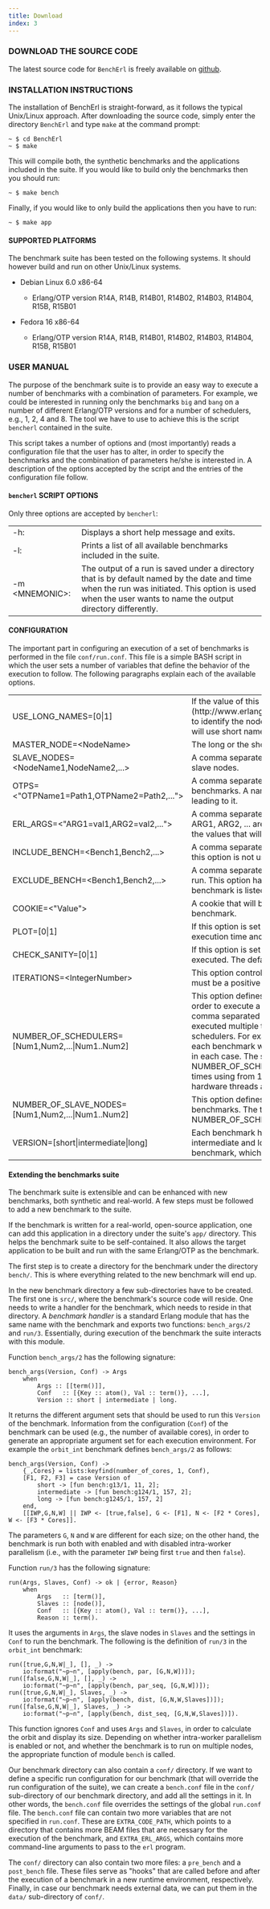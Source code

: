 ```yaml
---
title: Download
index: 3
---
```


### DOWNLOAD THE SOURCE CODE

The latest source code for `BenchErl` is freely available on [github](https://github.com/k4t3r1n4/Bencherl).

### INSTALLATION INSTRUCTIONS

The installation of BenchErl is straight-forward, as it follows the typical Unix/Linux approach. After downloading the source code, simply enter the directory `BenchErl`
and type `make` at the command prompt:

	~ $ cd BenchErl  
	~ $ make

This will compile both, the synthetic benchmarks and the applications included in the suite. If you would like to build only the benchmarks then you should run:

	~ $ make bench

Finally, if you would like to only build the applications then you have to run:

	~ $ make app

#### SUPPORTED PLATFORMS

The benchmark suite has been tested on the following systems. It should however build and run on other Unix/Linux systems.

* Debian Linux 6.0 x86-64
	* Erlang/OTP version R14A, R14B, R14B01, R14B02, R14B03, R14B04, R15B, R15B01

* Fedora 16 x86-64
	* Erlang/OTP version R14A, R14B, R14B01, R14B02, R14B03, R14B04, R15B, R15B01

### USER MANUAL

The purpose of the benchmark suite is to provide an easy way to execute a number of benchmarks with a combination of parameters. For example, we could be interested in running only the benchmarks
`big` and `bang` on a number of different Erlang/OTP versions and for a number of schedulers, e.g., 1, 2, 4 and 8. The tool we have to use to achieve this is the script `bencherl`
contained in the suite.

This script takes a number of options and (most importantly) reads a configuration file that the user has to alter, in order to specify the benchmarks and the combination of parameters he/she is interested in.
A description of the options accepted by the script and the entries of the configuration file follow.

#### `bencherl` SCRIPT OPTIONS

Only three options are accepted by `bencherl`:

<table border="0" cellpadding="5">
	<tr>
		<td class="option-name">-h:</td>
		<td class="option-description">Displays a short help message and exits.</td>
	</tr>
	<tr>
		<td class="option-name">-l:</td>
		<td class="option-description">Prints a list of all available benchmarks included in the suite.</td>
	</tr>
	<tr>
		<td class="option-name">-m &lt;MNEMONIC&gt;:</td>
		<td class="option-description">The output of a run is saved under a directory that is by default named by the date and time when the run was initiated. This option is used when the user wants to name the output directory differently.</td>
	</tr>
</table>

#### CONFIGURATION

The important part in configuring an execution of a set of benchmarks is performed in the file `conf/run.conf`. This file is a simple BASH script in which the user sets a number of variables that define the behavior of the execution to follow. The following paragraphs explain each of the available options.

<table border="0" cellpadding="5">
	<tr>
		<td class="option-name">USE_LONG_NAMES=[0|1]</td>
		<td class="option-description">If the value of this option is set to 1, Erlang will use [long names](http://www.erlang.org/doc/reference_manual/distributed.html#id82803) to identify the nodes on which each benchmark will execute. Otherwise it will use short names.</td>
	</tr>
	<tr>
		<td class="option-name">MASTER_NODE=&lt;NodeName&gt;</td>
		<td class="option-description">The long or the short name of the node that will act as a master node.</td>
	</tr>
	<tr>
		<td class="option-name">SLAVE_NODES=&lt;NodeName1,NodeName2,...&gt;</td>
		<td class="option-description">A comma separated list of node names that will be assigned in order to slave nodes.</td>
	</tr>
	<tr>
		<td class="option-name">OTPS=&lt;"OTPName1=Path1,OTPName2=Path2,..."&gt;</td>
		<td class="option-description">A comma separated list of Erlang/OTP versions to use when running the benchmarks. A name is assigned to each version, followed by the path leading to it.</td>
	</tr>
	<tr>
		<td class="option-name">ERL_ARGS=&lt;"ARG1=val1,ARG2=val2,..."&gt;</td>
		<td class="option-description">A comma separated list of arguments that have to be passed to Erlang. ARG1, ARG2, ... are arguments accepted by Erlang and val1, val2, ... are the values that will be assigned to them.</td>
	</tr>
	<tr>
		<td class="option-name">INCLUDE_BENCH=&lt;Bench1,Bench2,...&gt;</td>
		<td class="option-description">A comma separated list of the benchmarks that the user wishes to run. If this option is not used then all benchmarks are executed.</td>
	</tr>
	<tr>
		<td class="option-name">EXCLUDE_BENCH=&lt;Bench1,Bench2,...&gt;</td>
		<td class="option-description">A comma separated list of the benchmarks that the user does not wish to run. This option has higher precedence than INCLUDE_BENCH, i.e., if a benchmark is listed in both options, then it will not be run.</td>
	</tr>
	<tr>
		<td class="option-name">COOKIE=&lt;"Value"&gt;</td>
		<td class="option-description">A cookie that will be set on all Erlang nodes started when running a benchmark.</td>
	</tr>
	<tr>
		<td class="option-name">PLOT=[0|1]</td>
		<td class="option-description">If this option is set the collected results will be used to create diagrams of execution time and speedup. The default value is 1.</td>
	</tr>
	<tr>
		<td class="option-name">CHECK_SANITY=[0|1]</td>
		<td class="option-description">If this option is set a sanity check will be performed for every benchmark executed. The default value is 0.</td>
	</tr>
	<tr>
		<td class="option-name">ITERATIONS=&lt;IntegerNumber&gt;</td>
		<td class="option-description">This option controls how many times each benchmark will be executed. It must be a positive integer number. The default value is 1.</td>
	</tr>
	<tr>
		<td class="option-name">NUMBER_OF_SCHEDULERS=[Num1,Num2,...|Num1..Num2]</td>
		<td class="option-description">This option defines how many schedulers will be created by Erlang in order to execute a benchmark. It can have two forms. The first form is a comma separated list of numbers. In this case, each benchmark will be executed multiple times, each time using the corresponding number of schedulers. For example, if we set NUMBER_OF_SCHEDULERS=1,2,4,8 each benchmark will be executed 4 times using 1,2,4 and 8 schedulers in each case. The second form declares a range. For example, if we set NUMBER_OF_SCHEDULERS=1..8 each benchmark will be executed 8 times using from 1 up to 8 schedulers. The default value is the number of hardware threads available on the system.</td>
	</tr>
	<tr>
		<td class="option-name">NUMBER_OF_SLAVE_NODES=[Num1,Num2,...|Num1..Num2]</td>
		<td class="option-description">This option defines how many slave nodes will be started to run the benchmarks. The two forms it accepts are the same as for the NUMBER_OF_SCHEDULERS option. The default value is 0.</td>
	</tr>
	<tr>
		<td class="option-name">VERSION=[short|intermediate|long]</td>
		<td class="option-description">Each benchmark has three pre-defined versions for executing it: short, intermediate and long. They differ in the parameters passed to the benchmark, which affect its execution time. The default value is short.</td>
	</tr>
</table>

#### Extending the benchmarks suite

The benchmark suite is extensible and can be enhanced with new benchmarks, both synthetic and real-world. A few steps must be followed to add a new benchmark to the suite.

If the benchmark is written for a real-world, open-source application, one can add this application in a directory under the suite's `app/` directory.
This helps the benchmark suite to be self-contained.  It also allows the target application to be built and run with the same Erlang/OTP as the benchmark.

The first step is to create a directory for the benchmark under the directory `bench/`. This is where everything related to the new benchmark will end up.

In the new benchmark directory a few sub-directories have to be created. The first one is `src/`, where the benchmark's source code will reside.
One needs to write a handler for the benchmark, which needs to reside in that directory. A *benchmark handler* is a standard Erlang
module that has the same name with the benchmark and exports two functions: `bench_args/2` and `run/3`. Essentially, during execution of the benchmark the suite interacts with this module.

Function `bench_args/2` has the following signature:

	bench_args(Version, Conf) -> Args
		when
			Args :: [[term()]],
			Conf   :: [{Key :: atom(), Val :: term()}, ...],
			Version :: short | intermediate | long.

It returns the different argument sets that should be used to run this `Version` of the benchmark. Information from the configuration 
(`Conf`) of the benchmark can be used (e.g., the number of available cores), in order to generate an appropriate argument set for each execution environment.
For example the `orbit_int` benchmark defines `bench_args/2` as follows:

	bench_args(Version, Conf) ->
		{_,Cores} = lists:keyfind(number_of_cores, 1, Conf),
		[F1, F2, F3] = case Version of
			short -> [fun bench:g13/1, 11, 2];
			intermediate -> [fun bench:g124/1, 157, 2];
			long -> [fun bench:g1245/1, 157, 2]
		end,
		[[IWP,G,N,W] || IWP <- [true,false], G <- [F1], N <- [F2 * Cores], W <- [F3 * Cores]].

The parameters `G`, `N` and `W` are different for each size; on the other hand, the benchmark is run both with enabled and with disabled 
intra-worker parallelism (i.e., with the parameter `IWP` being first `true` and then `false`).

Function `run/3` has the following signature:

	run(Args, Slaves, Conf) -> ok | {error, Reason}
		when
			Args   :: [term()],
			Slaves :: [node()],
			Conf   :: [{Key :: atom(), Val :: term()}, ...],
			Reason :: term().

It uses the arguments in `Args`, the slave nodes in `Slaves` and the settings in `Conf` to run the benchmark.
The following is the definition of `run/3` in the `orbit_int` benchmark:

	run([true,G,N,W|_], [], _) ->
		io:format("~p~n", [apply(bench, par, [G,N,W])]);
	run([false,G,N,W|_], [], _) ->
		io:format("~p~n", [apply(bench, par_seq, [G,N,W])]);
	run([true,G,N,W|_], Slaves, _) ->
		io:format("~p~n", [apply(bench, dist, [G,N,W,Slaves])]);
	run([false,G,N,W|_], Slaves, _) ->
		io:format("~p~n", [apply(bench, dist_seq, [G,N,W,Slaves])]).

This function ignores `Conf` and uses `Args` and `Slaves`, in order to calculate the orbit and display its size.
Depending on whether intra-worker parallelism is enabled or not, and whether the benchmark is to
run on multiple nodes, the appropriate function of module `bench` is called.

Our benchmark directory can also contain a `conf/` directory. If we want to define a specific run configuration for our benchmark (that will
override the run configuration of the suite), we can create a `bench.conf` file in the `conf/` sub-directory of our benchmark directory,
and add all the settings in it. In other words, the `bench.conf` file overrides the settings of the global `run.conf` file. The `bench.conf` file
can contain two more variables that are not specified in `run.conf`. These are `EXTRA_CODE_PATH`, which points to a directory that contains more
BEAM files that are necessary for the execution of the benchmark, and `EXTRA_ERL_ARGS`, which contains more command-line arguments to pass to the `erl` program.

The `conf/` directory can also contain two more files: a `pre_bench` and a `post_bench` file.
These files serve as "hooks" that are called before and after the execution of a benchmark in a new runtime environment, respectively.
Finally, in case our benchmark needs external data, we can put them in the `data/` sub-directory of `conf/`.
